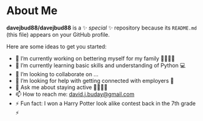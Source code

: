 # About Me


**davejbud88/davejbud88** is a ✨ _special_ ✨ repository because its `README.md` (this file) appears on your GitHub profile.

Here are some ideas to get you started:

- 🔭 I’m currently working on bettering myself for my family 👨‍👩‍👧‍👦
- 🌱 I’m currently learning basic skills and understanding of Python 💻
- 👯 I’m looking to collaborate on ...
- 🤔 I’m looking for help with getting connected with employers 🤝
- 💬 Ask me about staying active 🏃‍♂️🏋️‍♂️
- 📫 How to reach me: david.j.buday@gmail.com
- ⚡ Fun fact: I won a Harry Potter look alike contest back in the 7th grade ⚡

